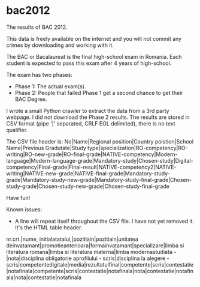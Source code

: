 bac2012
=======

The results of BAC 2012. 

This data is freely available on the internet and you will not commit any crimes by downloading and working
with it.

The BAC or Bacalaureat is the final high-school exam in Romania. Each student is
expected to pass this exam after 4 years of high-school.

The exam has two phases:
  * Phase 1: The actual exam(s).
  * Phase 2: People that failed Phase 1 get a second chance to get their BAC Degree.
  
I wrote a small Python crawler to extract the data from a 3rd party webpage. I did not download
the Phase 2 results. The results are stored in CSV format (pipe '|' separated, CRLF EOL delimited), there is no
text qualifier.

The CSV file header is:
No|Name|Regional position|Country poistion|School Name|Previous Gradutate|Study type|specialization|RO-competency|RO-writing|RO-new-grade|RO-final-grade|NATIVE-competency|Modern-language|Modern-language-grade|Mandatory-study|Chosen-study|Digital-competency|Final-grade|Final-result|NATIVE-competency2|NATIVE-writing|NATIVE-new-grade|NATIVE-final-grade|Mandatory-study-grade|Mandatory-study-new-grade|Mandatory-study-final-grade|Chosen-study-grade|Chosen-study-new-grade|Chosen-study-final-grade

Have fun!



Known issues:
  * A line will repeat itself throughout the CSV file. I have not yet removed it. It's the HTML table header.
  
  nr.crt.|nume, initialatatalui,|pozitiain|pozitiain|unitatea deinvatamant|promotieanterioara|formainvatamant|specializare|limba si literatura romana|limba si literatura materna|limba modernastudiata -|nota|disciplina obligatorie aprofilului - scris|disciplina la alegere -scris|competentedigitale|media|rezultatulfinal|competente|scris|contestatie|notafinala|competente|scris|contestatie|notafinala|nota|contestatie|notafinala|nota|contestatie|notafinala

